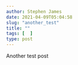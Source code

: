 ```yaml
---
author: Stephen James
date: 2021-04-09T05:04:58
slug: "another_test"
title: ""
tags: [  ]
type: post
---
```

Another test post
